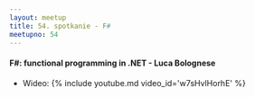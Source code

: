 ```yaml
---
layout: meetup
title: 54. spotkanie - F#
meetupno: 54
---
```


#### F#: functional programming in .NET - Luca Bolognese
* Wideo: {% include youtube.md video_id='w7sHvlHorhE' %}
